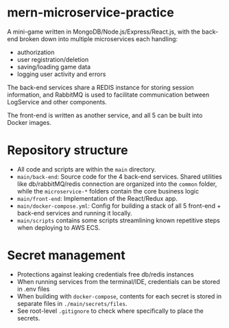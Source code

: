 # mern-microservice-practice

A mini-game written in MongoDB/Node.js/Express/React.js, with the back-end broken down into multiple microservices each handling:

- authorization
- user registration/deletion
- saving/loading game data
- logging user activity and errors

The back-end services share a REDIS instance for storing session information, and RabbitMQ is used to facilitate communication between LogService and other components. 

The front-end is written as another service, and all 5 can be built into Docker images. 

# Repository structure

- All code and scripts are within the `main` directory.
- `main/back-end`: Source code for the 4 back-end services. Shared utilities like db/rabbitMQ/redis connection are organized into the `common` folder, while the `microservice-*` folders contain the core business logic
- `main/front-end`: Implementation of the React/Redux app.
- `main/docker-compose.yml`: Config for building a stack of all 5 front-end + back-end services and running it locally.
- `main/scripts` contains some scripts streamlining known repetitive steps when deploying to AWS ECS.


# Secret management 
- Protections against leaking credentials free db/redis instances
- When running services from the terminal/IDE, credentials can be stored in .env files
- When building with `docker-compose`, contents for each secret is stored in separate files in `./main/secrets/files`. 
- See root-level `.gitignore` to check where specifically to place the secrets. 
